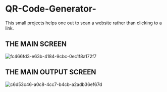 # QR-Code-Generator-
This small projects helps one out to scan a website rather than clicking to a link.

## THE MAIN SCREEN 
![fc466fd3-e63b-4184-9cbc-0ec1f8a172f7](https://user-images.githubusercontent.com/75639917/194939355-9ba12082-f901-435c-9764-8cac3441f5db.jpg)

## THE MAIN OUTPUT SCREEN
![c6d53c46-a0c8-4cc7-b4cb-a2adb36ef67d](https://user-images.githubusercontent.com/75639917/194939372-eb10c5ac-6f4e-4162-a7ca-24e2ea2d08e8.jpg)
